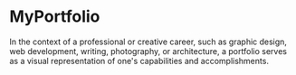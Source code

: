 # MyPortfolio
In the context of a professional or creative career, such as graphic design, web development, writing, photography, or architecture, a portfolio serves as a visual representation of one's capabilities and accomplishments.
